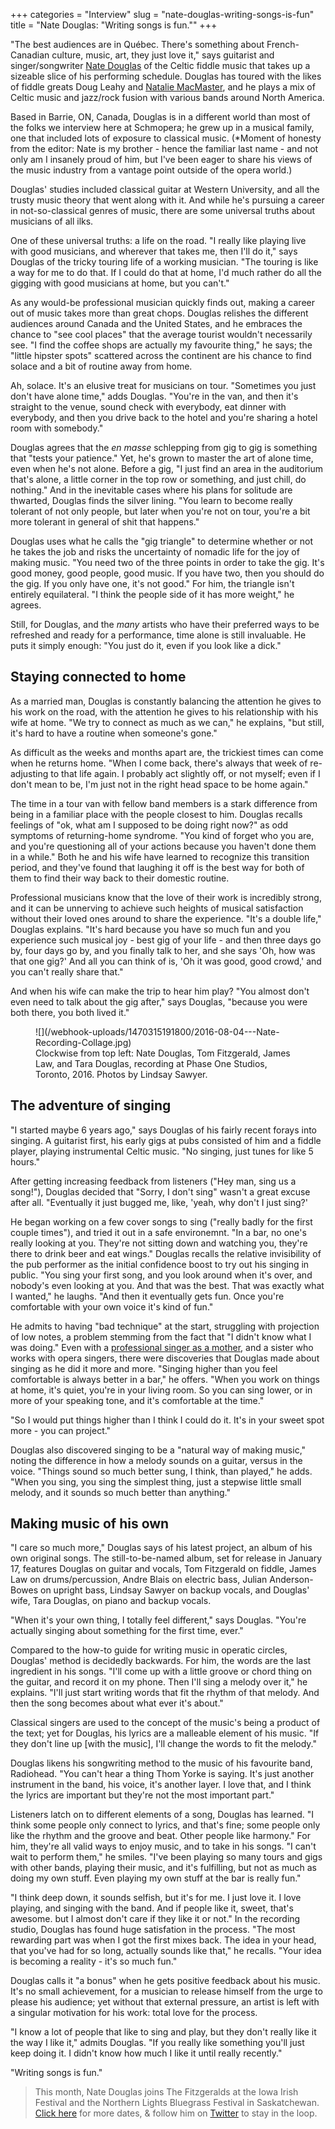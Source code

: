 +++
categories = "Interview"
slug = "nate-douglas-writing-songs-is-fun"
title = "Nate Douglas: &quot;Writing songs is fun.&quot;"
+++

"The best audiences are in Québec. There's something about French-Canadian culture, music, art, they just love it," says guitarist and singer/songwriter [Nate Douglas](http://www.natedouglasguitar.com/) of the Celtic fiddle music that takes up a sizeable slice of his performing schedule. Douglas has toured with the likes of fiddle greats Doug Leahy and [Natalie MacMaster](http://www.nataliemacmaster.com/), and he plays a mix of Celtic music and jazz/rock fusion with various bands around North America.

Based in Barrie, ON, Canada, Douglas is in a different world than most of the folks we interview here at Schmopera; he grew up in a musical family, one that included lots of exposure to classical music. (\*Moment of honesty from the editor: Nate is my brother - hence the familiar last name - and not only am I insanely proud of him, but I've been eager to share his views of the music industry from a vantage point outside of the opera world.)

Douglas' studies included classical guitar at Western University, and all the trusty music theory that went along with it. And while he's pursuing a career in not-so-classical genres of music, there are some universal truths about musicians of all ilks.

One of these universal truths: a life on the road. "I really like playing live with good musicians, and wherever that takes me, then I'll do it," says Douglas of the tricky touring life of a working musician. "The touring is like a way for me to do that. If I could do that at home, I'd much rather do all the gigging with good musicians at home, but you can't."

As any would-be professional musician quickly finds out, making a career out of music takes more than great chops. Douglas relishes the different audiences around Canada and the United States, and he embraces the chance to "see cool places" that the average tourist wouldn't necessarily see. "I find the coffee shops are actually my favourite thing," he says; the "little hipster spots" scattered across the continent are his chance to find solace and a bit of routine away from home.

Ah, solace. It's an elusive treat for musicians on tour. "Sometimes you just don't have alone time," adds Douglas. "You're in the van, and then it's straight to the venue, sound check with everybody, eat dinner with everybody, and then you drive back to the hotel and you're sharing a hotel room with somebody."

Douglas agrees that the *en masse* schlepping from gig to gig is something that "tests your patience." Yet, he's grown to master the art of alone time, even when he's not alone. Before a gig, "I just find an area in the auditorium that's alone, a little corner in the top row or something, and just chill, do nothing." And in the inevitable cases where his plans for solitude are thwarted, Douglas finds the silver lining. "You learn to become really tolerant of not only people, but later when you're not on tour, you're a bit more tolerant in general of shit that happens."

Douglas uses what he calls the "gig triangle" to determine whether or not he takes the job and risks the uncertainty of nomadic life for the joy of making music. "You need two of the three points in order to take the gig. It's good money, good people, good music. If you have two, then you should do the gig. If you only have one, it's not good." For him, the triangle isn't entirely equilateral. "I think the people side of it has more weight," he agrees. 

Still, for Douglas, and the *many* artists who have their preferred ways to be refreshed and ready for a performance, time alone is still invaluable. He puts it simply enough: "You just do it, even if you look like a dick."

## Staying connected to home

As a married man, Douglas is constantly balancing the attention he gives to his work on the road, with the attention he gives to his relationship with his wife at home. "We try to connect as much as we can," he explains, "but still, it's hard to have a routine when someone's gone."

As difficult as the weeks and months apart are, the trickiest times can come when he returns home. "When I come back, there's always that week of re-adjusting to that life again. I probably act slightly off, or not myself; even if I don't mean to be, I'm just not in the right head space to be home again." 

The time in a tour van with fellow band members is a stark difference from being in a familiar place with the people closest to him. Douglas recalls feelings of "ok, what am I supposed to be doing right now?" as odd symptoms of returning-home syndrome. "You kind of forget who you are, and you're questioning all of your actions because you haven't done them in a while." Both he and his wife have learned to recognize this transition period, and they've found that laughing it off is the best way for both of them to find their way back to their domestic routine. 

Professional musicians know that the love of their work is incredibly strong, and it can be unnerving to achieve such heights of musical satisfaction without their loved ones around to share the experience. "It's a double life," Douglas explains. "It's hard because you have so much fun and you experience such musical joy - best gig of your life - and then three days go by, four days go by, and you finally talk to her, and she says 'Oh, how was that one gig?' And all you can think of is, 'Oh it was good, good crowd,' and you can't really share that."

And when his wife can make the trip to hear him play? "You almost don't even need to talk about the gig after," says Douglas, "because you were both there, you both lived it."

<figure data-type="image">
![](/webhook-uploads/1470315191800/2016-08-04---Nate-Recording-Collage.jpg)
<figcaption>Clockwise from top left: Nate Douglas, Tom Fitzgerald, James Law, and Tara Douglas, recording at Phase One Studios, Toronto, 2016. Photos by Lindsay Sawyer.</figcaption>
</figure>

## The adventure of singing

"I started maybe 6 years ago," says Douglas of his fairly recent forays into singing. A guitarist first, his early gigs at pubs consisted of him and a fiddle player, playing instrumental Celtic music. "No singing, just tunes for like 5 hours."

After getting increasing feedback from listeners ("Hey man, sing us a song!"), Douglas decided that "Sorry, I don't sing" wasn't a great excuse after all. "Eventually it just bugged me, like, 'yeah, why don't I just sing?'

He began working on a few cover songs to sing ("really badly for the first couple times"), and tried it out in a safe environemnt. "In a bar, no one's really looking at you. They're not sitting down and watching you, they're there to drink beer and eat wings." Douglas recalls the relative invisibility of the pub performer as the initial confidence boost to try out his singing in public. "You sing your first song, and you look around when it's over, and nobody's even looking at you. And that was the best. That was exactly what I wanted," he laughs. "And then it eventually gets fun. Once you're comfortable with your own voice it's kind of fun."

He admits to having "bad technique" at the start, struggling with projection of low notes, a problem stemming from the fact that "I didn't know what I was doing."
Even with a [professional singer as a mother](/talking-with-voice-teachers-or-meet-my-mother/), and a sister who works with opera singers, there were discoveries that Douglas made about singing as he did it more and more. "Singing higher than you feel comfortable is always better in a bar," he offers. "When you work on things at home, it's quiet, you're in your living room. So you can sing lower, or in more of your speaking tone, and it's comfortable at the time." 

"So I would put things higher than I think I could do it. It's in your sweet spot more - you can project."

Douglas also discovered singing to be a "natural way of making music," noting the difference in how a melody sounds on a guitar, versus in the voice. "Things sound so much better sung, I think, than played," he adds. "When you sing, you sing the simplest thing, just a stepwise little small melody, and it sounds so much better than anything."

## Making music of his own

"I care so much more," Douglas says of his latest project, an album of his own original songs. The still-to-be-named album, set for release in January 17, features Douglas on guitar and vocals, Tom Fitzgerald on fiddle, James Law on drums/percussion, Andre Blais on electric bass, Julian Anderson-Bowes on upright bass, Lindsay Sawyer on backup vocals, and Douglas' wife, Tara Douglas, on piano and backup vocals.

"When it's your own thing, I totally feel different," says Douglas. "You're actually singing about something for the first time, ever."

Compared to the how-to guide for writing music in operatic circles, Douglas' method is decidedly backwards. For him, the words are the last ingredient in his songs. "I'll come up with a little groove or chord thing on the guitar, and record it on my phone. Then I'll sing a melody over it," he explains. "I'll just start writing words that fit the rhythm of that melody. And then the song becomes about what ever it's about." 

Classical singers are used to the concept of the music's being a product of the text; yet for Douglas, his lyrics are a malleable element of his music. "If they don't line up [with the music], I'll change the words to fit the melody."

Douglas likens his songwriting method to the music of his favourite band, Radiohead. "You can't hear a thing Thom Yorke is saying. It's just another instrument in the band, his voice, it's another layer. I love that, and I think the lyrics are important but they're not the most important part."

Listeners latch on to different elements of a song, Douglas has learned. "I think some people only connect to lyrics, and that's fine; some people only like the rhythm and the groove and beat. Other people like harmony." For him, they're all valid ways to enjoy music, and to take in his songs. "I can't wait to perform them," he smiles. "I've been playing so many tours and gigs with other bands, playing their music, and it's fulfilling, but not as much as doing my own stuff. Even playing my own stuff at the bar is really fun."

"I think deep down, it sounds selfish, but it's for me. I just love it. I love playing, and singing with the band. And if people like it, sweet, that's awesome. but I almost don't care if they like it or not." In the recording studio, Douglas has found huge satisfation in the process. "The most rewarding part was when I got the first mixes back. The idea in your head, that you've had for so long, actually sounds like that," he recalls. "Your idea is becoming a reality - it's so much fun."

Douglas calls it "a bonus" when he gets positive feedback about his music. It's no small achievement, for a musician to release himself from the urge to please his audience; yet without that external pressure, an artist is left with a singular motivation for his work: total love for the process.

"I know a lot of people that like to sing and play, but they don't really like it the way I like it," admits Douglas. "If you really like something you'll just keep doing it. I didn't know how much I like it until really recently."

"Writing songs is fun."

>This month, Nate Douglas joins The Fitzgeralds at the Iowa Irish Festival and the Northern Lights Bluegrass Festival in Saskatchewan. [Click here](http://www.natedouglasguitar.com/#!calendar-1/ujsk7) for more dates, & follow him on [Twitter](https://twitter.com/natedouglas87) to stay in the loop.
